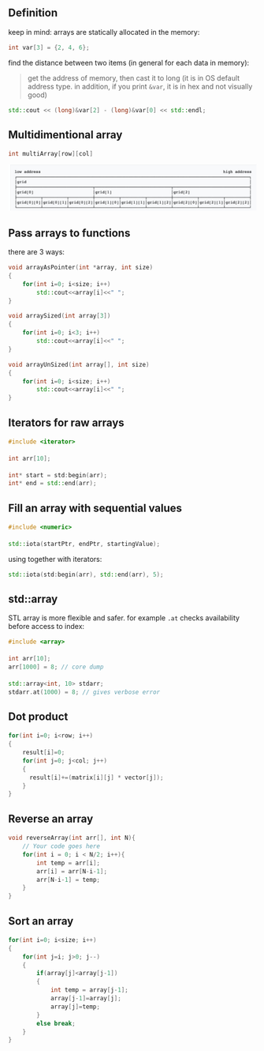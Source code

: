 ## Definition

keep in mind: arrays are statically allocated in the memory:

```cpp
int var[3] = {2, 4, 6};
```

find the distance between two items (in general for each data in memory):

> get the address of memory, then cast it to long (it is in OS default address type. in addition, if you print `&var`, it is in hex and not visually good)

```cpp
std::cout << (long)&var[2] - (long)&var[0] << std::endl;
```

## Multidimentional array
```cpp
int multiArray[row][col]
```

![](/images/m-dim-array.jpeg)

## Pass arrays to functions
there are 3 ways:
```cpp
void arrayAsPointer(int *array, int size)
{
    for(int i=0; i<size; i++)
        std::cout<<array[i]<<" ";
}
```
```cpp
void arraySized(int array[3])
{
    for(int i=0; i<3; i++)
        std::cout<<array[i]<<" ";
}
```
```cpp
void arrayUnSized(int array[], int size)
{
    for(int i=0; i<size; i++)
        std::cout<<array[i]<<" ";
}
```
## Iterators for raw arrays
```cpp
#include <iterator>

int arr[10];

int* start = std:begin(arr);
int* end = std::end(arr);
```
## Fill an array with sequential values
```cpp
#include <numeric>

std::iota(startPtr, endPtr, startingValue);
```
using together with iterators:
```cpp
std::iota(std:begin(arr), std::end(arr), 5);
```
## std::array
STL array is more flexible and safer. for example `.at` checks availability before access to index:
```cpp
#include <array>

int arr[10];
arr[1000] = 8; // core dump

std::array<int, 10> stdarr;
stdarr.at(1000) = 8; // gives verbose error
```
## Dot product
```cpp
for(int i=0; i<row; i++)
{
    result[i]=0;
    for(int j=0; j<col; j++)
    {
      result[i]+=(matrix[i][j] * vector[j]);
    }
}
```
## Reverse an array

```cpp
void reverseArray(int arr[], int N){
    // Your code goes here
    for(int i = 0; i < N/2; i++){
        int temp = arr[i];
        arr[i] = arr[N-i-1];
        arr[N-i-1] = temp;
    }
}
```
## Sort an array

```cpp
for(int i=0; i<size; i++)
{
    for(int j=i; j>0; j--)
    {
        if(array[j]<array[j-1])
        {
            int temp = array[j-1];
            array[j-1]=array[j];
            array[j]=temp;
        }
        else break;
    }
}
```
